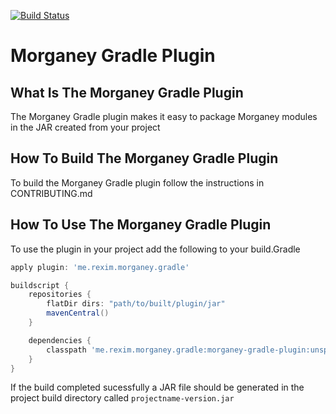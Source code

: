 [![Build Status](https://travis-ci.org/morganey-lang/morganey-gradle-plugin.svg?branch=master)](https://travis-ci.org/morganey-lang/morganey-gradle-plugin)

# Morganey Gradle Plugin

## What Is The Morganey Gradle Plugin
The Morganey Gradle plugin makes it easy to package 
Morganey modules in the JAR created from your project

## How To Build The Morganey Gradle Plugin
To build the Morganey Gradle plugin follow the instructions in CONTRIBUTING.md

## How To Use The Morganey Gradle Plugin
To use the plugin in your project add the following to your build.Gradle

```groovy
apply plugin: 'me.rexim.morganey.gradle'

buildscript {
    repositories {
        flatDir dirs: "path/to/built/plugin/jar"
        mavenCentral()
    }

    dependencies {
        classpath 'me.rexim.morganey.gradle:morganey-gradle-plugin:unspecified'
    }
}
```
If the build completed sucessfully a JAR file should be generated 
in the project build directory called `projectname-version.jar`
